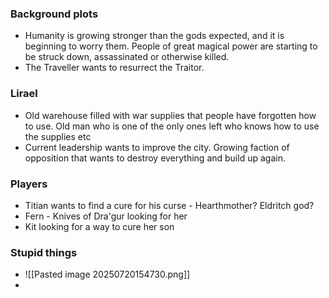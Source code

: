 ### Background plots
- Humanity is growing stronger than the gods expected, and it is beginning to worry them. People of great magical power are starting to be struck down, assassinated or otherwise killed. 
- The Traveller wants to resurrect the Traitor. 

### Lirael 
- Old warehouse filled with war supplies that people have forgotten how to use. Old man who is one of the only ones left who knows how to use the supplies etc
- Current leadership wants to improve the city. Growing faction of opposition that wants to destroy everything and build up again.

### Players
- Titian wants to find a cure for his curse - Hearthmother? Eldritch god? 
- Fern - Knives of Dra'gur looking for her
- Kit looking for a way to cure her son


### Stupid things
- ![[Pasted image 20250720154730.png]]
- 
